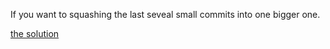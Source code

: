 
If you want to squashing the last seveal small commits into one bigger one.

[the solution](http://gitready.com/advanced/2009/02/10/squashing-commits-with-rebase.html "squashing commits with rebase")


